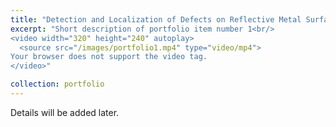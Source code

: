```yaml
---
title: "Detection and Localization of Defects on Reflective Metal Surface in Industrial Setting"
excerpt: "Short description of portfolio item number 1<br/>
<video width="320" height="240" autoplay>
  <source src="/images/portfolio1.mp4" type="video/mp4">
Your browser does not support the video tag.
</video>"

collection: portfolio
---
```

Details will be added later.
